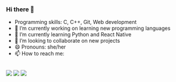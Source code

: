 ### Hi there 👋

- Programming skills: C, C++, Git, Web development
- 🔭 I’m currently working on learning new programming languages
- 🌱 I’m currently learning Python and React Native
- 👯 I’m looking to collaborate on new projects
- 😄 Pronouns: she/her
- 📫 How to reach me: 
<br>
<a href = "mailto: fernandasenedev@gmail.com"><img src="https://img.shields.io/badge/-Gmail-%23EA4335?style=for-the-badge&logo=gmail&logoColor=white"></a>
<a href="www.linkedin.com/in/fernanda-sene-62a361202/" target="_blank"><img src="https://img.shields.io/badge/-LinkedIn-%230077B5?style=for-the-badge&logo=linkedin&logoColor=white"></a>
<a href="https://www.instagram.com/_fernandasene/" target="_blank"><img src="https://img.shields.io/badge/-Instagram-%23E4405F?style=for-the-badge&logo=instagram&logoColor=white"></a>
